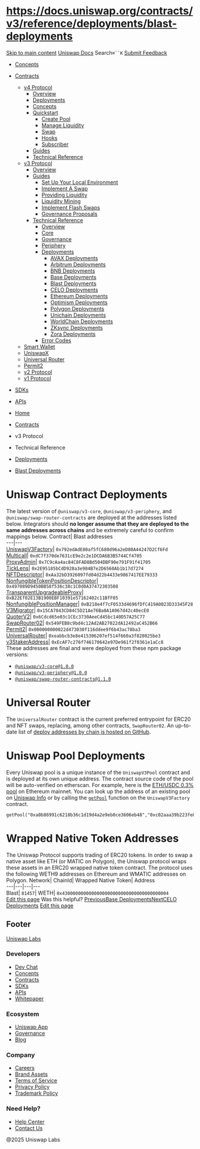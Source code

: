 # https://docs.uniswap.org/contracts/v3/reference/deployments/blast-deployments

[Skip to main content](https://docs.uniswap.org/contracts/v3/reference/deployments/blast-deployments#__docusaurus_skipToContent_fallback)
[Uniswap Docs](https://docs.uniswap.org/)
Search`⌘``K`
[Submit Feedback](https://docs.google.com/forms/d/e/1FAIpQLSdjSkZam8KiatL9XACRVxCHjDJjaPGbls77PCXDKFn4JwykXg/viewform)
  * [Concepts](https://docs.uniswap.org/concepts/overview)
  * [Contracts](https://docs.uniswap.org/contracts/v4/overview)
    * [v4 Protocol](https://docs.uniswap.org/contracts/v3/reference/deployments/blast-deployments)
      * [Overview](https://docs.uniswap.org/contracts/v4/overview)
      * [Deployments](https://docs.uniswap.org/contracts/v4/deployments)
      * [Concepts](https://docs.uniswap.org/contracts/v3/reference/deployments/blast-deployments)
      * [Quickstart](https://docs.uniswap.org/contracts/v3/reference/deployments/blast-deployments)
        * [Create Pool](https://docs.uniswap.org/contracts/v4/quickstart/create-pool)
        * [Manage Liquidity](https://docs.uniswap.org/contracts/v3/reference/deployments/blast-deployments)
        * [Swap](https://docs.uniswap.org/contracts/v4/quickstart/swap)
        * [Hooks](https://docs.uniswap.org/contracts/v3/reference/deployments/blast-deployments)
        * [Subscriber](https://docs.uniswap.org/contracts/v4/quickstart/subscriber)
      * [Guides](https://docs.uniswap.org/contracts/v3/reference/deployments/blast-deployments)
      * [Technical Reference](https://docs.uniswap.org/contracts/v3/reference/deployments/blast-deployments)
    * [v3 Protocol](https://docs.uniswap.org/contracts/v3/reference/deployments/blast-deployments)
      * [Overview](https://docs.uniswap.org/contracts/v3/overview)
      * [Guides](https://docs.uniswap.org/contracts/v3/reference/deployments/blast-deployments)
        * [Set Up Your Local Environment](https://docs.uniswap.org/contracts/v3/guides/local-environment)
        * [Implement A Swap](https://docs.uniswap.org/contracts/v3/reference/deployments/blast-deployments)
        * [Providing Liquidity](https://docs.uniswap.org/contracts/v3/reference/deployments/blast-deployments)
        * [Liquidity Mining](https://docs.uniswap.org/contracts/v3/reference/deployments/blast-deployments)
        * [Implement Flash Swaps](https://docs.uniswap.org/contracts/v3/reference/deployments/blast-deployments)
        * [Governance Proposals](https://docs.uniswap.org/contracts/v3/reference/deployments/blast-deployments)
      * [Technical Reference](https://docs.uniswap.org/contracts/v3/reference/deployments/blast-deployments)
        * [Overview](https://docs.uniswap.org/contracts/v3/reference/overview)
        * [Core](https://docs.uniswap.org/contracts/v3/reference/deployments/blast-deployments)
        * [Governance](https://docs.uniswap.org/contracts/v3/reference/deployments/blast-deployments)
        * [Periphery](https://docs.uniswap.org/contracts/v3/reference/deployments/blast-deployments)
        * [Deployments](https://docs.uniswap.org/contracts/v3/reference/deployments/)
          * [AVAX Deployments](https://docs.uniswap.org/contracts/v3/reference/deployments/avax-deployments)
          * [Arbitrum Deployments](https://docs.uniswap.org/contracts/v3/reference/deployments/arbitrum-deployments)
          * [BNB Deployments](https://docs.uniswap.org/contracts/v3/reference/deployments/bnb-deployments)
          * [Base Deployments](https://docs.uniswap.org/contracts/v3/reference/deployments/base-deployments)
          * [Blast Deployments](https://docs.uniswap.org/contracts/v3/reference/deployments/blast-deployments)
          * [CELO Deployments](https://docs.uniswap.org/contracts/v3/reference/deployments/celo-deployments)
          * [Ethereum Deployments](https://docs.uniswap.org/contracts/v3/reference/deployments/ethereum-deployments)
          * [Optimism Deployments](https://docs.uniswap.org/contracts/v3/reference/deployments/optimism-deployments)
          * [Polygon Deployments](https://docs.uniswap.org/contracts/v3/reference/deployments/polygon-deployments)
          * [Unichain Deployments](https://docs.uniswap.org/contracts/v3/reference/deployments/unichain-deployments)
          * [WorldChain Deployments](https://docs.uniswap.org/contracts/v3/reference/deployments/WorldChain-deployments)
          * [ZKsync Deployments](https://docs.uniswap.org/contracts/v3/reference/deployments/ZKsync-deployments)
          * [Zora Deployments](https://docs.uniswap.org/contracts/v3/reference/deployments/Zora-deployments)
        * [Error Codes](https://docs.uniswap.org/contracts/v3/reference/error-codes)
    * [Smart Wallet](https://docs.uniswap.org/contracts/v3/reference/deployments/blast-deployments)
    * [UniswapX](https://docs.uniswap.org/contracts/v3/reference/deployments/blast-deployments)
    * [Universal Router](https://docs.uniswap.org/contracts/v3/reference/deployments/blast-deployments)
    * [Permit2](https://docs.uniswap.org/contracts/v3/reference/deployments/blast-deployments)
    * [v2 Protocol](https://docs.uniswap.org/contracts/v3/reference/deployments/blast-deployments)
    * [v1 Protocol](https://docs.uniswap.org/contracts/v3/reference/deployments/blast-deployments)
  * [SDKs](https://docs.uniswap.org/sdk/v4/overview)
  * [APIs](https://docs.uniswap.org/api/subgraph/overview)


  * [Home](https://docs.uniswap.org/)
  * [Contracts](https://docs.uniswap.org/contracts/v4/overview)
  * v3 Protocol
  * Technical Reference
  * [Deployments](https://docs.uniswap.org/contracts/v3/reference/deployments/)
  * [Blast Deployments](https://docs.uniswap.org/contracts/v3/reference/deployments/blast-deployments)


# Uniswap Contract Deployments
The latest version of `@uniswap/v3-core`, `@uniswap/v3-periphery`, and `@uniswap/swap-router-contracts` are deployed at the addresses listed below. Integrators should **no longer assume that they are deployed to the same addresses across chains** and be extremely careful to confirm mappings below.
Contract| Blast addresses  
---|---  
[UniswapV3Factory](https://github.com/Uniswap/uniswap-v3-core/blob/v1.0.0/contracts/UniswapV3Factory.sol)| `0x792edAdE80af5fC680d96a2eD80A44247D2Cf6Fd`  
[Multicall](https://blastscan.io/address/0xdc7f370de7631ce9e2c2e1dcda6b3b5744cf4705#code)| `0xdC7f370de7631cE9e2c2e1DCDA6B3B5744Cf4705`  
[ProxyAdmin](https://github.com/OpenZeppelin/openzeppelin-contracts/blob/v3.4.1-solc-0.7-2/contracts/proxy/ProxyAdmin.sol)| `0x7C9cAa4ac84C8FAD8Bd504DBF90e791F91f41705`  
[TickLens](https://github.com/Uniswap/uniswap-v3-periphery/blob/v1.0.0/contracts/lens/TickLens.sol)| `0x2E95185bCdD928a3e984B7e2D6560Ab1b17d7274`  
[NFTDescriptor](https://github.com/Uniswap/uniswap-v3-periphery/blob/v1.0.0/contracts/libraries/NFTDescriptor.sol)| `0xAa32bD3926097fd04d22b4433e9867417EE79333`  
[NonfungibleTokenPositionDescriptor](https://github.com/Uniswap/uniswap-v3-periphery/blob/v1.0.0/contracts/NonfungibleTokenPositionDescriptor.sol)| `0x497089D9450BB58f536c38c1C0d0A37472303508`  
[TransparentUpgradeableProxy](https://github.com/OpenZeppelin/openzeppelin-contracts/blob/v3.4.1-solc-0.7-2/contracts/proxy/TransparentUpgradeableProxy.sol)| `0xB22Ef02E13B1900EBF10391e57162402c11BfF05`  
[NonfungiblePositionManager](https://github.com/Uniswap/uniswap-v3-periphery/blob/v1.0.0/contracts/NonfungiblePositionManager.sol)| `0xB218e4f7cF0533d4696fDfC419A0023D33345F28`  
[V3Migrator](https://github.com/Uniswap/uniswap-v3-periphery/blob/v1.0.0/contracts/V3Migrator.sol)| `0x15CA7043CD84C5D21Ae76Ba0A1A967d42c40ecE0`  
[QuoterV2](https://github.com/Uniswap/v3-periphery/blob/main/contracts/lens/QuoterV2.sol)| `0x6Cdcd65e03c1CEc3730AeeCd45bc140D57A25C77`  
[SwapRouter02](https://github.com/Uniswap/swap-router-contracts/blob/main/contracts/SwapRouter02.sol)| `0x549FEB8c9bd4c12Ad2AB27022dA12492aC452B66`  
[Permit2](https://github.com/Uniswap/permit2)| `0x000000000022d473030f116ddee9f6b43ac78ba3`  
[UniversalRouter](https://github.com/Uniswap/universal-router)| `0xeabbcb3e8e415306207ef514f660a3f820025be3`  
[v3StakerAddress](https://github.com/Uniswap/v3-staker)| `0xEcAF7c276f746170642e97De961f2f0361e1aCc8`  
These addresses are final and were deployed from these npm package versions:
  * [`@uniswap/v3-core@1.0.0`](https://github.com/Uniswap/uniswap-v3-core/tree/v1.0.0)
  * [`@uniswap/v3-periphery@1.0.0`](https://github.com/Uniswap/uniswap-v3-periphery/tree/v1.0.0)
  * [`@uniswap/swap-router-contracts@1.1.0`](https://github.com/Uniswap/swap-router-contracts/tree/v1.1.0)


# Universal Router
The `UniversalRouter` contract is the current preferred entrypoint for ERC20 and NFT swaps, replacing, among other contracts, `SwapRouter02`. An up-to-date list of [deploy addresses by chain is hosted on GitHub](https://github.com/Uniswap/universal-router/tree/main/deploy-addresses).
# Uniswap Pool Deployments
Every Uniswap pool is a unique instance of the `UniswapV3Pool` contract and is deployed at its own unique address. The contract source code of the pool will be auto-verified on etherscan. For example, here is the [ETH/USDC 0.3% pool](https://etherscan.io/address/0x8ad599c3a0ff1de082011efddc58f1908eb6e6d8) on Ethereum mainnet.
You can look up the address of an existing pool on [Uniswap Info](https://info.uniswap.org/#/) or by calling the [`getPool`](https://docs.uniswap.org/contracts/v3/reference/reference/core/interfaces/IUniswapV3Factory.md#getpool) function on the `UniswapV3Factory` contract.
```
getPool("0xa0b86991c6218b36c1d19d4a2e9eb0ce3606eb48","0xc02aaa39b223fe8d0a0e5c4f27ead9083c756cc2",3000)
```

# Wrapped Native Token Addresses
The Uniswap Protocol supports trading of ERC20 tokens. In order to swap a native asset like ETH (or MATIC on Polygon), the Uniswap protocol wraps these assets in an ERC20 wrapped native token contract. The protocol uses the following WETH9 addresses on Ethereum and WMATIC addresses on Polygon.
Network| ChainId| Wrapped Native Token| Address  
---|---|---|---  
Blast| `81457`| WETH| `0x4300000000000000000000000000000000000004`  
[Edit this page](https://github.com/uniswap/uniswap-docs/tree/main/docs/contracts/v3/reference/deployments/Blast-Deployments.md)
Was this helpful?
[PreviousBase Deployments](https://docs.uniswap.org/contracts/v3/reference/deployments/base-deployments)[NextCELO Deployments](https://docs.uniswap.org/contracts/v3/reference/deployments/celo-deployments)
[Edit this page](https://github.com/uniswap/uniswap-docs/tree/main/docs/contracts/v3/reference/deployments/Blast-Deployments.md)
## Footer
[Uniswap Labs](https://docs.uniswap.org/)
### Developers
  * [Dev Chat](https://discord.com/invite/uniswap)
  * [Concepts](https://docs.uniswap.org/concepts/overview)
  * [Contracts](https://docs.uniswap.org/contracts/v4/overview)
  * [SDKs](https://docs.uniswap.org/sdk/v4/overview)
  * [APIs](https://docs.uniswap.org/api/subgraph/overview)
  * [Whitepaper](https://app.uniswap.org/whitepaper-v4.pdf)


### Ecosystem
  * [Uniswap App](https://app.uniswap.org/)
  * [Governance](https://www.uniswapfoundation.org/governance)
  * [Blog](https://blog.uniswap.org/)


### Company
  * [Careers](https://boards.greenhouse.io/uniswaplabs)
  * [Brand Assets](https://github.com/Uniswap/brand-assets/raw/main/Uniswap%20Brand%20Assets.zip)
  * [Terms of Service](https://support.uniswap.org/hc/en-us/articles/30935100859661-Uniswap-Labs-Terms-of-Service)
  * [Privacy Policy](https://support.uniswap.org/hc/en-us/articles/30934457771405-Uniswap-Labs-Privacy-Policy)
  * [Trademark Policy](https://support.uniswap.org/hc/en-us/articles/30934762216973-Uniswap-Labs-Trademark-Guidelines)


### Need Help?
  * [Help Center](https://support.uniswap.org/)
  * [Contact Us](https://support.uniswap.org/hc/en-us/requests/new)


@2025 Uniswap Labs
[](https://github.com/uniswap/uniswap-docs)[](https://twitter.com/Uniswap)[](https://discord.com/invite/uniswap)
